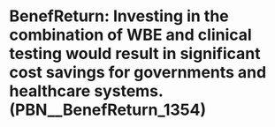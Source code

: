 # BenefReturn: __Investing in the combination of WBE and clinical testing would result in significant cost savings for governments and healthcare systems.__ (PBN__BenefReturn_1354)

